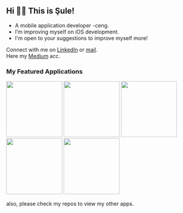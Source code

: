 ## Hi :woman_technologist: This is Şule! 

- A mobile application developer -ceng. 
- I’m improving myself on iOS development. <br/>
- I'm open to your suggestions to improve myself more! <br/> 

Connect with me on [LinkedIn](https://www.linkedin.com/in/sulekaptan/) or [mail](mailto:sulekaptan00@gmail.com). <br/>
Here my  [Medium](https://medium.com/@sulekaptan) acc.

### My Featured Applications
<p> 
  <img src="https://github.com/sulekaptan/sulekaptan/assets/45969586/7b23373b-1469-45e5-91a8-4d1744330158" width="150" />
  <img src="https://github.com/sulekaptan/sulekaptan/assets/45969586/15b8082a-796f-48b5-9403-c513c9b4b83e" width="150" />
  <img src="https://github.com/sulekaptan/sulekaptan/assets/45969586/dc143a1c-97fb-4036-8b82-9a9887f95429" width="150" />
  <img src="https://github.com/sulekaptan/sulekaptan/assets/45969586/d566850c-8e98-4faa-a33a-fc3048d50195" width="150" />
  <img src="https://github.com/sulekaptan/sulekaptan/assets/45969586/8b70ed1a-9749-4385-8658-843e20f76bd9" width=150" />
</p>
also, please check my repos to view my other apps.
